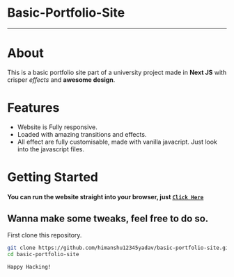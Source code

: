 # Basic-Portfolio-Site

---

# About

This is a basic portfolio site part of a university project made in **Next JS** with crisper _effects_ and **awesome design**.

# Features

-   Website is Fully responsive.
-   Loaded with amazing transitions and effects.
-   All effect are fully customisable, made with vanilla javacript. Just look into the javascript files.

# Getting Started

#### You can run the website straight into your browser, just [`Click Here`](https://basic-portfolio-site.now.sh)

## Wanna make some tweaks, feel free to do so.

First clone this repository.

```bash
git clone https://github.com/himanshu12345yadav/basic-portfolio-site.git
cd basic-portfolio-site
```

`Happy Hacking!`
